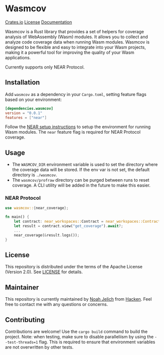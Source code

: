 # Wasmcov

[Crates.io](https://crates.io/crates/wasmcov)
[License](https://opensource.org/licenses/MIT)
[Documentation](https://hknio.github.io/wasmcov/)

Wasmcov is a Rust library that provides a set of helpers for coverage analysis of WebAssembly (Wasm) modules. It allows you to collect and analyze code coverage data when running Wasm modules. Wasmcov is designed to be flexible and easy to integrate into your Wasm projects, making it a powerful tool for improving the quality of your Wasm applications.

Currently supports only NEAR Protocol.

## Installation

Add `wasmcov` as a dependency in your `Cargo.toml`, setting feature flags based on your environment:

```toml
[dependencies.wasmcov]
version = "0.0.1"
features = ["near"]
```

Follow the [NEAR setup instructions](blockchains/NEAR.md) to setup the environment for running Wasm modules. The `near` feature flag is required for NEAR Protocol coverage.

## Usage

- The `WASMCOV_DIR` environment variable is used to set the directory where the coverage data will be stored. If the env var is not set, the default directory is `./wasmcov`.
- The `wasmcov/profraw` directory can be purged between runs to reset coverage. A CLI utility will be added in the future to make this easier. 


### NEAR Protocol

```rust
use wasmcov::{near_coverage};

fn main() {
    let contract: near_workspaces::Contract = near_workspaces::Contract::new();
    let result = contract.view("get_coverage").await?;
    ...
    near_coverage(&result.logs());
}
```

## License

This repository is distributed under the terms of the Apache License (Version 2.0). See [LICENSE](LICENSE) for details.

## Maintainer

This repository is currently maintained by [Noah Jelich](https://www.linkedin.com/in/njelich/) from [Hacken](https://hacken.io/). Feel free to contact me with any questions or concerns.

## Contributing

Contributions are welcome! Use the `cargo build` command to build the project. Note: when testing, make sure to disable paralleliism by using the `--test-threads=1` flag. This is required to ensure that environment variables are not overwritten by other tests.